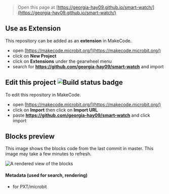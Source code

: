 
> Open this page at [https://georgia-hay09.github.io/smart-watch/](https://georgia-hay09.github.io/smart-watch/)

## Use as Extension

This repository can be added as an **extension** in MakeCode.

* open [https://makecode.microbit.org/](https://makecode.microbit.org/)
* click on **New Project**
* click on **Extensions** under the gearwheel menu
* search for **https://github.com/georgia-hay09/smart-watch** and import

## Edit this project ![Build status badge](https://github.com/georgia-hay09/smart-watch/workflows/MakeCode/badge.svg)

To edit this repository in MakeCode.

* open [https://makecode.microbit.org/](https://makecode.microbit.org/)
* click on **Import** then click on **Import URL**
* paste **https://github.com/georgia-hay09/smart-watch** and click import

## Blocks preview

This image shows the blocks code from the last commit in master.
This image may take a few minutes to refresh.

![A rendered view of the blocks](https://github.com/georgia-hay09/smart-watch/raw/master/.github/makecode/blocks.png)

#### Metadata (used for search, rendering)

* for PXT/microbit
<script src="https://makecode.com/gh-pages-embed.js"></script><script>makeCodeRender("{{ site.makecode.home_url }}", "{{ site.github.owner_name }}/{{ site.github.repository_name }}");</script>
